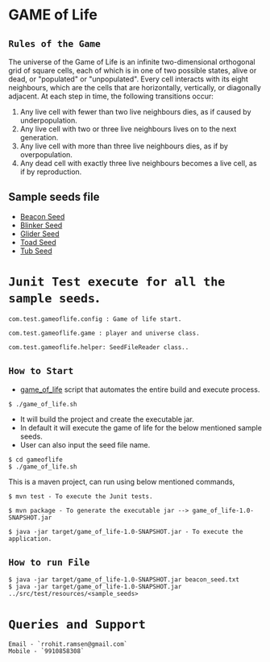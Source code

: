 GAME of Life
==========================

`Rules of the Game`
----------------------------------
The universe of the Game of Life is an infinite two-dimensional orthogonal grid of square cells, each of which is in one of two possible states, alive or dead, or "populated" or "unpopulated". Every cell interacts with its eight neighbours, which are the cells that are horizontally, vertically, or diagonally adjacent. At each step in time, the following transitions occur:
1.	Any live cell with fewer than two live neighbours dies, as if caused by underpopulation.
2.	Any live cell with two or three live neighbours lives on to the next generation.
3.	Any live cell with more than three live neighbours dies, as if by overpopulation.
4.	Any dead cell with exactly three live neighbours becomes a live cell, as if by reproduction.


## Sample seeds file

 * [Beacon Seed](/src/test/resources/beacon_seed.txt)
 * [Blinker Seed](/src/test/resources/blinker_seed.txt)
 * [Glider Seed](/src/test/resources/glider_seed.txt)
 * [Toad Seed](/src/test/resources/toad_seed.txt)
 * [Tub Seed](/src/test/resources/tub_seed.txt)

# `Junit Test execute for all the sample seeds`.
~~~
com.test.gameoflife.config : Game of life start.

com.test.gameoflife.game : player and universe class.

com.test.gameoflife.helper: SeedFileReader class..
~~~

## `How to Start`
* [game_of_life](/game_of_life.sh) script that automates the entire build and execute process.

```
$ ./game_of_life.sh
```

* It will build the project and create the executable jar.
* In default it will execute the game of life for the below mentioned sample seeds.
* User can also input the seed file name.
~~~
$ cd gameoflife
$ ./game_of_life.sh
~~~

This is a maven project, can run using below mentioned commands,
~~~
$ mvn test - To execute the Junit tests.
~~~

~~~
$ mvn package - To generate the executable jar --> game_of_life-1.0-SNAPSHOT.jar

$ java -jar target/game_of_life-1.0-SNAPSHOT.jar - To execute the application.
~~~

## `How to run File`
~~~
$ java -jar target/game_of_life-1.0-SNAPSHOT.jar beacon_seed.txt
$ java -jar target/game_of_life-1.0-SNAPSHOT.jar ../src/test/resources/<sample_seeds>
~~~


# `Queries and Support`
~~~
Email - `rrohit.ramsen@gmail.com`
Mobile - `9910858308`
~~~



